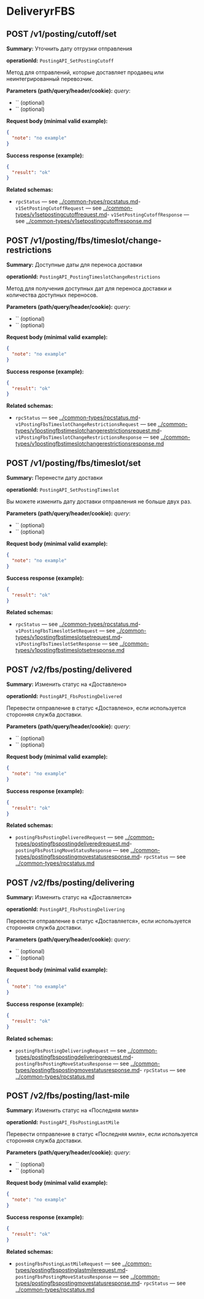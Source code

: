 # DeliveryrFBS

## POST /v1/posting/cutoff/set

**Summary:** Уточнить дату отгрузки отправления

**operationId:** `PostingAPI_SetPostingCutoff`

Метод для отправлений, которые доставляет продавец или неинтегрированный перевозчик.

**Parameters (path/query/header/cookie):**
_query_:
- `` (optional)
- `` (optional)

**Request body (minimal valid example):**
```json
{
  "note": "no example"
}
```

**Success response (example):**
```json
{
  "result": "ok"
}
```

**Related schemas:**
- `rpcStatus` — see [../common-types/rpcstatus.md](../common-types/rpcstatus.md)- `v1SetPostingCutoffRequest` — see [../common-types/v1setpostingcutoffrequest.md](../common-types/v1setpostingcutoffrequest.md)- `v1SetPostingCutoffResponse` — see [../common-types/v1setpostingcutoffresponse.md](../common-types/v1setpostingcutoffresponse.md)
## POST /v1/posting/fbs/timeslot/change-restrictions

**Summary:** Доступные даты для переноса доставки

**operationId:** `PostingAPI_PostingTimeslotChangeRestrictions`

Метод для получения доступных дат для переноса доставки и количества доступных переносов.

**Parameters (path/query/header/cookie):**
_query_:
- `` (optional)
- `` (optional)

**Request body (minimal valid example):**
```json
{
  "note": "no example"
}
```

**Success response (example):**
```json
{
  "result": "ok"
}
```

**Related schemas:**
- `rpcStatus` — see [../common-types/rpcstatus.md](../common-types/rpcstatus.md)- `v1PostingFbsTimeslotChangeRestrictionsRequest` — see [../common-types/v1postingfbstimeslotchangerestrictionsrequest.md](../common-types/v1postingfbstimeslotchangerestrictionsrequest.md)- `v1PostingFbsTimeslotChangeRestrictionsResponse` — see [../common-types/v1postingfbstimeslotchangerestrictionsresponse.md](../common-types/v1postingfbstimeslotchangerestrictionsresponse.md)
## POST /v1/posting/fbs/timeslot/set

**Summary:** Перенести дату доставки

**operationId:** `PostingAPI_SetPostingTimeslot`

Вы можете изменить дату доставки отправления не больше двух раз.

**Parameters (path/query/header/cookie):**
_query_:
- `` (optional)
- `` (optional)

**Request body (minimal valid example):**
```json
{
  "note": "no example"
}
```

**Success response (example):**
```json
{
  "result": "ok"
}
```

**Related schemas:**
- `rpcStatus` — see [../common-types/rpcstatus.md](../common-types/rpcstatus.md)- `v1PostingFbsTimeslotSetRequest` — see [../common-types/v1postingfbstimeslotsetrequest.md](../common-types/v1postingfbstimeslotsetrequest.md)- `v1PostingFbsTimeslotSetResponse` — see [../common-types/v1postingfbstimeslotsetresponse.md](../common-types/v1postingfbstimeslotsetresponse.md)
## POST /v2/fbs/posting/delivered

**Summary:** Изменить статус на «Доставлено»

**operationId:** `PostingAPI_FbsPostingDelivered`

Перевести отправление в статус «Доставлено», если используется сторонняя служба доставки.

**Parameters (path/query/header/cookie):**
_query_:
- `` (optional)
- `` (optional)

**Request body (minimal valid example):**
```json
{
  "note": "no example"
}
```

**Success response (example):**
```json
{
  "result": "ok"
}
```

**Related schemas:**
- `postingFbsPostingDeliveredRequest` — see [../common-types/postingfbspostingdeliveredrequest.md](../common-types/postingfbspostingdeliveredrequest.md)- `postingFbsPostingMoveStatusResponse` — see [../common-types/postingfbspostingmovestatusresponse.md](../common-types/postingfbspostingmovestatusresponse.md)- `rpcStatus` — see [../common-types/rpcstatus.md](../common-types/rpcstatus.md)
## POST /v2/fbs/posting/delivering

**Summary:** Изменить статус на «Доставляется»

**operationId:** `PostingAPI_FbsPostingDelivering`

Перевести отправление в статус «Доставляется», если используется сторонняя служба доставки.

**Parameters (path/query/header/cookie):**
_query_:
- `` (optional)
- `` (optional)

**Request body (minimal valid example):**
```json
{
  "note": "no example"
}
```

**Success response (example):**
```json
{
  "result": "ok"
}
```

**Related schemas:**
- `postingFbsPostingDeliveringRequest` — see [../common-types/postingfbspostingdeliveringrequest.md](../common-types/postingfbspostingdeliveringrequest.md)- `postingFbsPostingMoveStatusResponse` — see [../common-types/postingfbspostingmovestatusresponse.md](../common-types/postingfbspostingmovestatusresponse.md)- `rpcStatus` — see [../common-types/rpcstatus.md](../common-types/rpcstatus.md)
## POST /v2/fbs/posting/last-mile

**Summary:** Изменить статус на «Последняя миля»

**operationId:** `PostingAPI_FbsPostingLastMile`

Перевести отправление в статус «Последняя миля», если используется сторонняя служба доставки.

**Parameters (path/query/header/cookie):**
_query_:
- `` (optional)
- `` (optional)

**Request body (minimal valid example):**
```json
{
  "note": "no example"
}
```

**Success response (example):**
```json
{
  "result": "ok"
}
```

**Related schemas:**
- `postingFbsPostingLastMileRequest` — see [../common-types/postingfbspostinglastmilerequest.md](../common-types/postingfbspostinglastmilerequest.md)- `postingFbsPostingMoveStatusResponse` — see [../common-types/postingfbspostingmovestatusresponse.md](../common-types/postingfbspostingmovestatusresponse.md)- `rpcStatus` — see [../common-types/rpcstatus.md](../common-types/rpcstatus.md)
